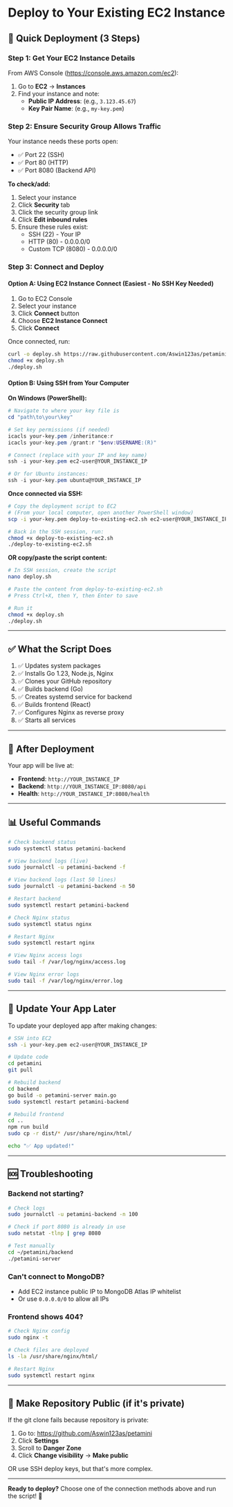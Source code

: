 # Deploy to Your Existing EC2 Instance

## 🚀 Quick Deployment (3 Steps)

### Step 1: Get Your EC2 Instance Details

From AWS Console (https://console.aws.amazon.com/ec2):
1. Go to **EC2** → **Instances**
2. Find your instance and note:
   - **Public IP Address**: (e.g., `3.123.45.67`)
   - **Key Pair Name**: (e.g., `my-key.pem`)

### Step 2: Ensure Security Group Allows Traffic

Your instance needs these ports open:
- ✅ Port 22 (SSH)
- ✅ Port 80 (HTTP)
- ✅ Port 8080 (Backend API)

**To check/add:**
1. Select your instance
2. Click **Security** tab
3. Click the security group link
4. Click **Edit inbound rules**
5. Ensure these rules exist:
   - SSH (22) - Your IP
   - HTTP (80) - 0.0.0.0/0
   - Custom TCP (8080) - 0.0.0.0/0

### Step 3: Connect and Deploy

#### Option A: Using EC2 Instance Connect (Easiest - No SSH Key Needed)

1. Go to EC2 Console
2. Select your instance
3. Click **Connect** button
4. Choose **EC2 Instance Connect**
5. Click **Connect**

Once connected, run:
```bash
curl -o deploy.sh https://raw.githubusercontent.com/Aswin123as/petamini/main/deploy-to-existing-ec2.sh
chmod +x deploy.sh
./deploy.sh
```

#### Option B: Using SSH from Your Computer

**On Windows (PowerShell):**

```powershell
# Navigate to where your key file is
cd "path\to\your\key"

# Set key permissions (if needed)
icacls your-key.pem /inheritance:r
icacls your-key.pem /grant:r "$env:USERNAME:(R)"

# Connect (replace with your IP and key name)
ssh -i your-key.pem ec2-user@YOUR_INSTANCE_IP

# Or for Ubuntu instances:
ssh -i your-key.pem ubuntu@YOUR_INSTANCE_IP
```

**Once connected via SSH:**

```bash
# Copy the deployment script to EC2
# (From your local computer, open another PowerShell window)
scp -i your-key.pem deploy-to-existing-ec2.sh ec2-user@YOUR_INSTANCE_IP:~/

# Back in the SSH session, run:
chmod +x deploy-to-existing-ec2.sh
./deploy-to-existing-ec2.sh
```

**OR copy/paste the script content:**

```bash
# In SSH session, create the script
nano deploy.sh

# Paste the content from deploy-to-existing-ec2.sh
# Press Ctrl+X, then Y, then Enter to save

# Run it
chmod +x deploy.sh
./deploy.sh
```

---

## ✅ What the Script Does

1. ✅ Updates system packages
2. ✅ Installs Go 1.23, Node.js, Nginx
3. ✅ Clones your GitHub repository
4. ✅ Builds backend (Go)
5. ✅ Creates systemd service for backend
6. ✅ Builds frontend (React)
7. ✅ Configures Nginx as reverse proxy
8. ✅ Starts all services

---

## 🎉 After Deployment

Your app will be live at:
- **Frontend**: `http://YOUR_INSTANCE_IP`
- **Backend**: `http://YOUR_INSTANCE_IP:8080/api`
- **Health**: `http://YOUR_INSTANCE_IP:8080/health`

---

## 📊 Useful Commands

```bash
# Check backend status
sudo systemctl status petamini-backend

# View backend logs (live)
sudo journalctl -u petamini-backend -f

# View backend logs (last 50 lines)
sudo journalctl -u petamini-backend -n 50

# Restart backend
sudo systemctl restart petamini-backend

# Check Nginx status
sudo systemctl status nginx

# Restart Nginx
sudo systemctl restart nginx

# View Nginx access logs
sudo tail -f /var/log/nginx/access.log

# View Nginx error logs
sudo tail -f /var/log/nginx/error.log
```

---

## 🔄 Update Your App Later

To update your deployed app after making changes:

```bash
# SSH into EC2
ssh -i your-key.pem ec2-user@YOUR_INSTANCE_IP

# Update code
cd petamini
git pull

# Rebuild backend
cd backend
go build -o petamini-server main.go
sudo systemctl restart petamini-backend

# Rebuild frontend
cd ..
npm run build
sudo cp -r dist/* /usr/share/nginx/html/

echo "✅ App updated!"
```

---

## 🆘 Troubleshooting

### Backend not starting?
```bash
# Check logs
sudo journalctl -u petamini-backend -n 100

# Check if port 8080 is already in use
sudo netstat -tlnp | grep 8080

# Test manually
cd ~/petamini/backend
./petamini-server
```

### Can't connect to MongoDB?
- Add EC2 instance public IP to MongoDB Atlas IP whitelist
- Or use `0.0.0.0/0` to allow all IPs

### Frontend shows 404?
```bash
# Check Nginx config
sudo nginx -t

# Check files are deployed
ls -la /usr/share/nginx/html/

# Restart Nginx
sudo systemctl restart nginx
```

---

## 🔐 Make Repository Public (if it's private)

If the git clone fails because repository is private:

1. Go to: https://github.com/Aswin123as/petamini
2. Click **Settings**
3. Scroll to **Danger Zone**
4. Click **Change visibility** → **Make public**

OR use SSH deploy keys, but that's more complex.

---

**Ready to deploy?** Choose one of the connection methods above and run the script! 🚀
